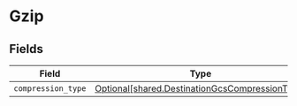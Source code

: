 # Gzip


## Fields

| Field                                                                                                  | Type                                                                                                   | Required                                                                                               | Description                                                                                            |
| ------------------------------------------------------------------------------------------------------ | ------------------------------------------------------------------------------------------------------ | ------------------------------------------------------------------------------------------------------ | ------------------------------------------------------------------------------------------------------ |
| `compression_type`                                                                                     | [Optional[shared.DestinationGcsCompressionType]](../../models/shared/destinationgcscompressiontype.md) | :heavy_minus_sign:                                                                                     | N/A                                                                                                    |